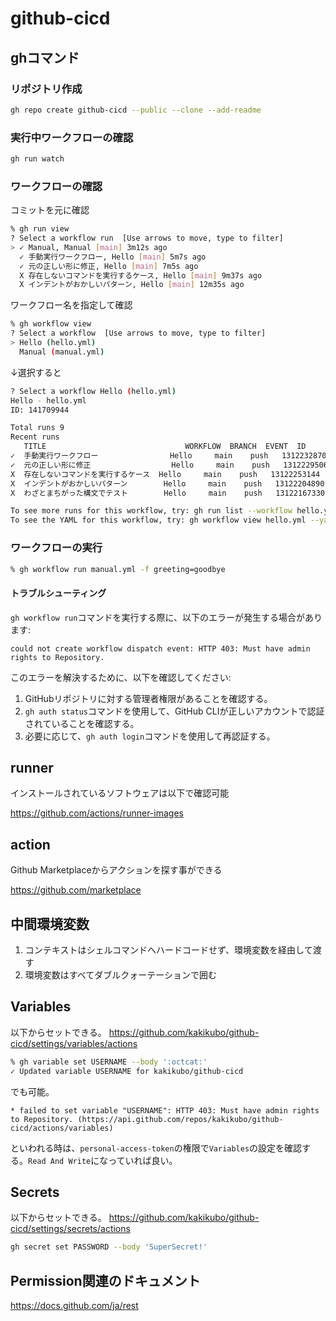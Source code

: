 # github-cicd

## ghコマンド

### リポジトリ作成

```bash
gh repo create github-cicd --public --clone --add-readme
```

### 実行中ワークフローの確認

```bash
gh run watch
```

### ワークフローの確認

コミットを元に確認

```bash
% gh run view
? Select a workflow run  [Use arrows to move, type to filter]
> ✓ Manual, Manual [main] 3m12s ago
  ✓ 手動実行ワークフロー, Hello [main] 5m7s ago
  ✓ 元の正しい形に修正, Hello [main] 7m5s ago
  X 存在しないコマンドを実行するケース, Hello [main] 9m37s ago
  X インデントがおかしいパターン, Hello [main] 12m35s ago
```

ワークフロー名を指定して確認

```bash
% gh workflow view
? Select a workflow  [Use arrows to move, type to filter]
> Hello (hello.yml)
  Manual (manual.yml)
```

↓選択すると

```bash
? Select a workflow Hello (hello.yml)
Hello - hello.yml
ID: 141709944

Total runs 9
Recent runs
   TITLE                               WORKFLOW  BRANCH  EVENT  ID
✓  手動実行ワークフロー                Hello     main    push   13122328705
✓  元の正しい形に修正                  Hello     main    push   13122295067
X  存在しないコマンドを実行するケース  Hello     main    push   13122253144
X  インデントがおかしいパターン        Hello     main    push   13122204890
X  わざとまちがった構文でテスト        Hello     main    push   13122167330

To see more runs for this workflow, try: gh run list --workflow hello.yml
To see the YAML for this workflow, try: gh workflow view hello.yml --yaml
```

### ワークフローの実行

```bash
% gh workflow run manual.yml -f greeting=goodbye
```

#### トラブルシューティング

`gh workflow run`コマンドを実行する際に、以下のエラーが発生する場合があります:

```plaintext
could not create workflow dispatch event: HTTP 403: Must have admin rights to Repository.
```

このエラーを解決するために、以下を確認してください:

1. GitHubリポジトリに対する管理者権限があることを確認する。
2. `gh auth status`コマンドを使用して、GitHub CLIが正しいアカウントで認証されていることを確認する。
3. 必要に応じて、`gh auth login`コマンドを使用して再認証する。

## runner

インストールされているソフトウェアは以下で確認可能

<https://github.com/actions/runner-images>

## action

Github Marketplaceからアクションを探す事ができる

<https://github.com/marketplace>

## 中間環境変数

1. コンテキストはシェルコマンドへハードコードせず、環境変数を経由して渡す
2. 環境変数はすべてダブルクォーテーションで囲む

## Variables

以下からセットできる。
<https://github.com/kakikubo/github-cicd/settings/variables/actions>

```bash
% gh variable set USERNAME --body ':octcat:'
✓ Updated variable USERNAME for kakikubo/github-cicd
```

でも可能。

```plaintext
* failed to set variable "USERNAME": HTTP 403: Must have admin rights to Repository. (https://api.github.com/repos/kakikubo/github-cicd/actions/variables)
```

といわれる時は、`personal-access-token`の権限で`Variables`の設定を確認する。`Read And Write`になっていれば良い。

## Secrets

以下からセットできる。
<https://github.com/kakikubo/github-cicd/settings/secrets/actions>

```bash
gh secret set PASSWORD --body 'SuperSecret!'
```

## Permission関連のドキュメント

<https://docs.github.com/ja/rest>
